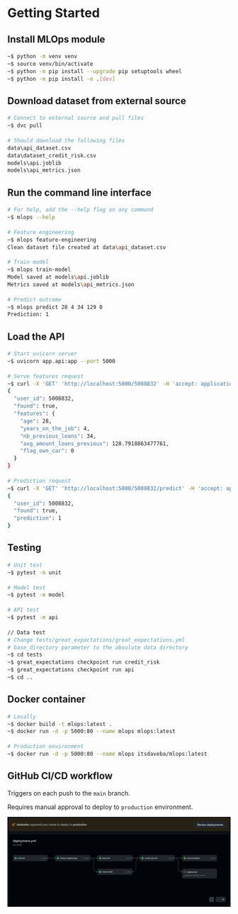 # Getting Started

## Install MLOps module

```bash
~$ python -m venv venv
~$ source venv/bin/activate
~$ python -m pip install --upgrade pip setuptools wheel
~$ python -m pip install -e .[dev]
```

## Download dataset from external source

```bash
# Connect to external source and pull files
~$ dvc pull

# Should download the following files
data\api_dataset.csv        
data\dataset_credit_risk.csv
models\api.joblib
models\api_metrics.json
```

## Run the command line interface

```bash
# For help, add the --help flag on any command
~$ mlops --help

# Feature engineering
~$ mlops feature-engineering
Clean dataset file created at data\api_dataset.csv

# Train model
~$ mlops train-model
Model saved at models\api.joblib
Metrics saved at models\api_metrics.json

# Predict outcome
~$ mlops predict 28 4 34 129 0
Prediction: 1
```

## Load the API

```bash
# Start uvicorn server
~$ uvicorn app.api:app --port 5000

# Serve features request
~$ curl -X 'GET' 'http://localhost:5000/5008832' -H 'accept: application/json'
{
  "user_id": 5008832,
  "found": true,
  "features": {
    "age": 28,
    "years_on_the_job": 4,
    "nb_previous_loans": 34,
    "avg_amount_loans_previous": 128.7918863477761,
    "flag_own_car": 0
  }
}

# Prediction request
~$ curl -X 'GET' 'http://localhost:5000/5008832/predict' -H 'accept: application/json'
{
  "user_id": 5008832,
  "found": true,
  "prediction": 1
}
```

## Testing

```bash
# Unit test
~$ pytest -m unit

# Model test
~$ pytest -m model

# API test
~$ pytest -m api

// Data test
# Change tests/great_expactations/great_expectations.yml
# base_directory parameter to the absulute data directory
~$ cd tests
~$ great_expectations checkpoint run credit_risk
~$ great_expectations checkpoint run api
~$ cd ..
```

## Docker container

```bash
# Locally
~$ docker build -t mlops:latest .
~$ docker run -d -p 5000:80 --name mlops mlops:latest

# Production environment
~$ docker run -d -p 5000:80 --name mlops itsdaveba/mlops:latest
```

## GitHub CI/CD workflow

Triggers on each push to the ``main`` branch.

Requires manual approval to deploy to ``production`` environment.

![workflow](workflow.png)